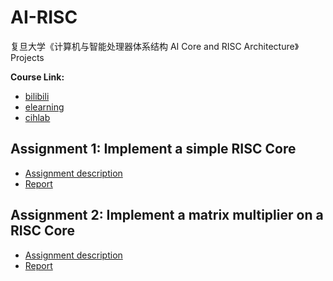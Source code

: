 # AI-RISC  
复旦大学《计算机与智能处理器体系结构 AI Core and RISC Architecture》   Projects     

**Course Link:**    
* [bilibili](https://www.bilibili.com/video/BV1ff4y1X7kP)
* [elearning](https://elearning.fudan.edu.cn/courses/26051)
* [cihlab](https://cihlab.github.io/course/ai19.html)   

## Assignment 1:  Implement a simple RISC Core   
* [Assignment description](./HW1/CAHW1_2020.pdf)   
* [Report](./HW1/20210860017_汪春雨_HW1.pdf)   

## Assignment 2:  Implement a matrix multiplier on a RISC Core   
* [Assignment description]()   
* [Report]()   
